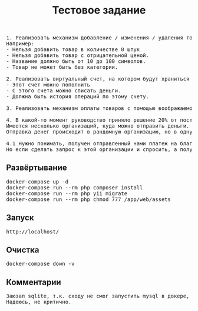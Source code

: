 <p align="center">
    <h1 align="center">Тестовое задание</h1>
    <br>
</p>

<pre>
1. Реализовать механизм добавление / изменения / удаления товаров с валидацией данных.
Например: 
- Нельзя добавить товар в количестве 0 штук
- Нельзя добавить товар с отрицательной ценой.
- Название должно быть от 10 до 100 символов.
- Товар не может быть без категории.

2. Реализовать виртуальный счет, на котором будут храниться деньги в одной валюте (USD)
- Этот счет можно пополнить
- С этого счета можно списать деньги.
- Должна быть история операций по этому счету.

3. Реализовать механизм оплаты товаров с помощью воображаемого эквайринга с зачислением денег на виртуальный счет.

4. В какой-то момент руководство приняло решение 20% от поступлений на счет отправлять на благотворительность.
Имеется несколько организаций, куда можно отправить деньги.
Отправка денег происходит в рандомную организацию, но в одну и ту же организацию второй раз в день можно отправить только если во все другие организации уже были отправлены деньги.

4.1 Нужно понимать, получен отправленный нами платеж на благотворительность или нет. Организация нам не может об этом сообщить сразу, т.к деньги идут через промежуточный банк.
Но если сделать запрос к этой организации и спросить, а получен ли платеж с номером №, то она ответит Да или нет, если Да, то какого числа.</pre>

<h2>Развёртывание</h2>
<pre>
docker-compose up -d
docker-compose run --rm php composer install
docker-compose run --rm php yii migrate
docker-compose run --rm php chmod 777 /app/web/assets
</pre>

<h2>Запуск</h2>
<pre>
http://localhost/
</pre>

<h2>Очистка</h2>
<pre>
docker-compose down -v
</pre>

<h2>Комментарии</h2>
<pre>
Заюзал sqlite, т.к. сходу не смог запустить mysql в докере, а времени разбираться не было.
Надеюсь, не критично.
</pre>